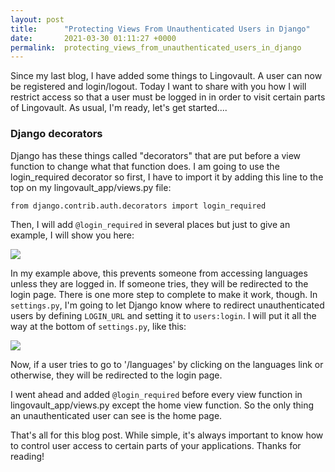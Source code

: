 ```yaml
---
layout: post
title:      "Protecting Views From Unauthenticated Users in Django"
date:       2021-03-30 01:11:27 +0000
permalink:  protecting_views_from_unauthenticated_users_in_django
---
```



Since my last blog, I have added some things to Lingovault. A user can now be registered and login/logout. Today I want to share with you how I will restrict access so that a user must be logged in in order to visit certain parts of Lingovault. As usual, I'm ready, let's get started....

### Django decorators

Django has these things called "decorators" that are put before a view function to change what that function does. I am going to use the login_required decorator so first, I have to import it by adding this line to the top on my lingovault_app/views.py file:

```from django.contrib.auth.decorators import login_required```

Then, I will add ```@login_required```  in several places but just to give an example, I will show you here:

![](https://i.imgur.com/cU0pqXg.png)

In my example above, this prevents someone from accessing languages unless they are logged in. If someone tries, they will be redirected to the login page. There is one more step to complete to make it work, though. In ```settings.py```, I'm going to let Django know where to redirect unauthenticated users by defining ```LOGIN_URL``` and setting it to ```users:login```. I will put it all the way at the bottom of ```settings.py```, like this:

![](https://i.imgur.com/OcaxCc4.png)

Now, if a user tries to go to '/languages' by clicking on the languages link or otherwise, they will be redirected to the login page. 

I went ahead and added ```@login_required``` before every view function in lingovault_app/views.py except the home view function. So the only thing an unauthenticated user can see is the home page. 

That's all for this blog post. While simple, it's always important to know how to control user access to certain parts of your applications. Thanks for reading! 








